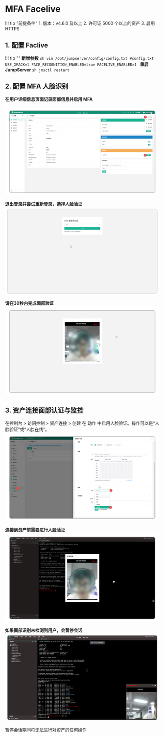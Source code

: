 # MFA Facelive
!!! tip "前提条件"
    1. 版本：v4.6.0 及以上
    2. 许可证 5000 个以上的资产
    3. 启用 HTTPS

## 1. 配置 Faclive 
!!! tip ""
    **新增参数**
    ```sh
    vim /opt/jumpserver/config/config.txt
    #config.txt
    USE_XPACK=1
    FACE_RECOGNITION_ENABLED=true
    FACELIVE_ENABLED=1
    ```
    **重启 JumpServer**
    ```sh
    jmsctl restart
    ```

## 2. 配置 MFA 人脸识别
**在用户详细信息页面记录面部信息并启用 MFA**

![image.png](../../../../img/Facelive1.png)

**退出登录并尝试重新登录，选择人脸验证**
 ![image.png](../../../../img/Facelive2.png)

**请在30秒内完成面部验证**
![image.png](../../../../img/Facelive3.png)

## 3. 资产连接面部认证与监控
在控制台 > 访问控制 > 资产连接 > 创建  在 动作 中启用人脸验证。操作可以是“人脸验证”或“人脸在线”。
![image.png](../../../../img/Facelive4.png)

**连接到资产前需要进行人脸验证**
![image.png](../../../../img/Facelive5.png)

**如果面部识别未检测到用户，会暂停会话**
![image.png](../../../../img/Facelive6.png)

暂停会话期间将无法进行对资产的任何操作